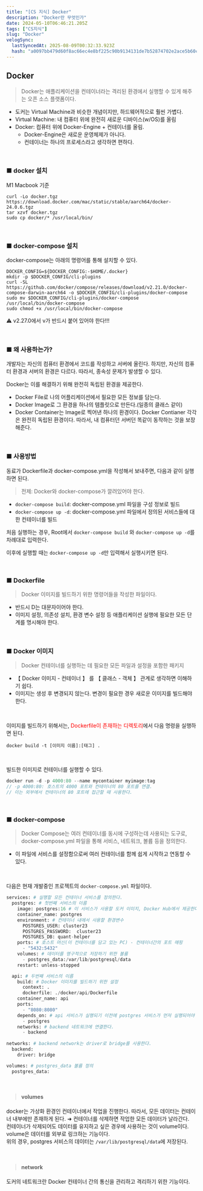 ```yaml
---
title: "[CS 지식] Docker"
description: "Docker란 무엇인가"
date: 2024-05-10T06:46:21.205Z
tags: ["CS지식"]
slug: "Docker"
velogSync:
  lastSyncedAt: 2025-08-09T00:32:33.923Z
  hash: "a0097bb479d60f8ac66ec4e8bf225c90b9134131de7b52874702e2ace5b60ccc"
---
```


## Docker 
>Docker는 애플리케이션을 컨테이너라는 격리된 환경에서 실행할 수 있게 해주는 오픈 소스 플랫폼이다.


- 도커는 Virtual Machine과 비슷한 개념이지만, 하드웨어적으로 훨씬 가볍다.
- Virtual Machine: 내 컴퓨터 위에 완전히 새로운 디바이스(w/OS)를 올림
- Docker: 컴퓨터 위에 Docker-Engine + 컨테이너를 올림.
   - Docker-Engine은 새로운 운영체제가 아니다.
   - 컨테이너는 하나의 프로세스라고 생각하면 편하다.
   
<br>

### ■ docker 설치
M1 Macbook 기준

```
curl -Lo docker.tgz https://download.docker.com/mac/static/stable/aarch64/docker-24.0.6.tgz
tar xzvf docker.tgz
sudo cp docker/* /usr/local/bin/
```

<br>

### ■ docker-compose 설치
docker-compose는 아래의 명령어를 통해 설치할 수 있다.
```
DOCKER_CONFIG=${DOCKER_CONFIG:-$HOME/.docker}
mkdir -p $DOCKER_CONFIG/cli-plugins
curl -SL https://github.com/docker/compose/releases/download/v2.21.0/docker-compose-darwin-aarch64 -o $DOCKER_CONFIG/cli-plugins/docker-compose
sudo mv $DOCKER_CONFIG/cli-plugins/docker-compose /usr/local/bin/docker-compose
sudo chmod +x /usr/local/bin/docker-compose
```

⚠️ v2.27.0에서 v가 반드시 붙어 있어야 한다!!!

<br>

### ■ 왜 사용하는가?
개발자는 자신의 컴퓨터 환경에서 코드를 작성하고 서버에 올린다.
하지만, 자신의 컴퓨터 환경과 서버의 환경은 다르다. 따라서, 종속성 문제가 발생할 수 있다.

Docker는 이를 해결하기 위해 완전히 독립된 환경을 제공한다.

- Docker File로 나의 어플리케이션에서 필요한 모든 정보를 담는다.
- Docker Image로 그 환경을 하나의 템플릿으로 만든다.(일종의 클래스 같이)
- Docker Container는 Image로 찍어낸 하나의 환경이다.
Docker Contianer 각각은 완전히 독립된 환경이다.
따라서, 내 컴퓨터던 서버던 똑같이 동작하는 것을 보장해준다.

<br>

### ■ 사용방법
동료가 Dockerfile과 docker-compose.yml을 작성해서 보내주면, 다음과 같이 실행하면 된다.

>전제: Docker와 docker-compose가 깔려있어야 한다.

- ```docker-compose build```: docker-compose.yml 파일을 구성 정보로 빌드
- ```docker-compose up -d```: docker-compose.yml 파일에서 정의된 서비스들에 대한 컨테이너를 빌드

처음 실행하는 경우, Root에서 ```docker-compose build``` 와 ```docker-compose up -d```를 차례대로 입력한다.

이후에 실행할 때는 ```docker-compose up -d```만 입력해서 실행시키면 된다.


<br>

### ■ Dockerfile
>Docker 이미지를 빌드하기 위한 명령어들을 작성한 파일이다.

- 반드시 D는 대문자이어야 한다.
- 이미지 설정, 의존성 설치, 환경 변수 설정 등 애플리케이션 실행에 필요한 모든 단계를 명시해야 한다.

<br>

### ■ Docker 이미지
>Docker 컨테이너를 실행하는 데 필요한 모든 파일과 설정을 포함한 패키지

- 【 Docker 이미지 - 컨테이너 】 를 【 클래스 - 객체 】 관계로 생각하면 이해하기 쉽다.
- 이미지는 생성 후 변경되지 않는다. 변경이 필요한 경우 새로운 이미지를 빌드해야 한다.

<br>

이미지를 빌드하기 위해서는, <span style = "color:red">Dockerfile이 존재하는 디렉토리</span>에서 다음 명령을 실행하면 된다.
```
docker build -t [이미지 이름]:[태그] .
```

<br>

빌드한 이미지로 컨테이너를 실행할 수 있다.
```java
docker run -d -p 4000:80 --name mycontainer myimage:tag
// -p 4000:80: 호스트의 4000 포트와 컨테이너의 80 포트를 연결. 
// 이는 외부에서 컨테이너의 80 포트에 접근할 때 사용한다.
```

<br>

### ■ docker-compose
>Docker Compose는 여러 컨테이너를 동시에 구성하는데 사용되는 도구로, docker-compose.yml 파일을 통해 서비스, 네트워크, 볼륨 등을 정의한다. 

- 이 파일에 서비스를 설정함으로써 여러 컨테이너를 함께 쉽게 시작하고 연동할 수 있다.

<br>

다음은 현재 개발중인 프로젝트의 ```docker-compose.yml``` 파일이다.
```python
services: # 실행할 모든 컨테이너 서비스를 정의한다. 
  postgres: # 첫번째 서비스의 이름
    image: postgres:16 # 이 서비스가 사용할 도커 이미지, Docker Hub에서 제공한다.
    container_name: postgres
    environment: # 컨테이너 내에서 사용할 환경변수
      POSTGRES_USER: cluster23
      POSTGRES_PASSWORD:  cluster23
      POSTGRES_DB: quant-helper
    ports: # 호스트 머신(이 컨테이너를 담고 있는 PC) - 컨테이너간의 포트 매핑
      - "5432:5432"
    volumes: # 데이터를 영구적으로 저장하기 위한 볼륨
      - postgres_data:/var/lib/postgresql/data
    restart: unless-stopped

  api: # 두번째 서비스의 이름
    build: # Docker 이미지를 빌드하기 위한 설정
      context: .
      dockerfile: ./docker/api/Dockerfile
    container_name: api
    ports:
      - "8080:8080"
    depends_on: # api 서비스가 실행되기 이전에 postgres 서비스가 먼저 실행되어야 한다.
      - postgres
    networks: # backend 네트워크에 연결한다.
      - backend
      
networks: # backend network는 driver로 bridge를 사용한다.
  backend:
    driver: bridge

volumes: # postgres_data 볼륨 정의
  postgres_data:
```


<br>

>#### volumes
docker는 가상화 환경인 컨테이너에서 작업을 진행한다.
따라서, 모든 데이터는 컨테이너 내부에만 존재하게 된다.
➜ 컨테이너를 삭제하면 작업한 모든 데이터가 날라간다.<br>
컨테이너가 삭제되어도 데이터를 유지하고 싶은 경우에 사용하는 것이 volume이다.
volume은 데이터를 외부로 링크하는 기능이다.<br>
위의 경우, postgres 서비스의 데이터는 ```/var/lib/postgresql/data```에 저장된다.

<br>

>#### network
도커의 네트워크란 Docker 컨테이너 간의 통신을 관리하고 격리하기 위한 기능이다.


